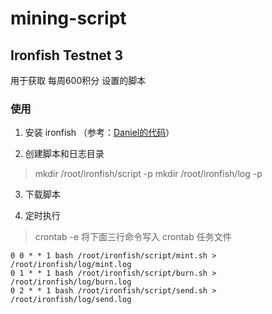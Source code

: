 # mining-script

## Ironfish Testnet 3

用于获取 每周600积分 设置的脚本

### 使用
1. 安装 ironfish （参考：[Daniel的代码](https://github.com/8hfq/Daniel-onekey-install/releases/download/1.6.0/ironfish3-daniel.sh)）

2. 创建脚本和日志目录

> mkdir /root/ironfish/script -p
> mkdir /root/ironfish/log -p

3. 下载脚本

4. 定时执行
> crontab -e
将下面三行命令写入 crontab 任务文件
```
0 0 * * 1 bash /root/ironfish/script/mint.sh > /root/ironfish/log/mint.log
0 1 * * 1 bash /root/ironfish/script/burn.sh > /root/ironfish/log/burn.log
0 2 * * 1 bash /root/ironfish/script/send.sh > /root/ironfish/log/send.log
```
